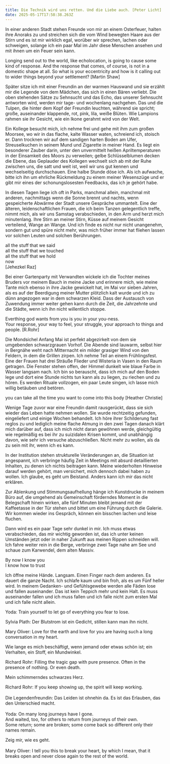 ```yaml
---
title: Die Technik wird uns retten. Und die Liebe auch. [Peter Licht]
date: 2025-05-17T17:58:38.263Z
---
```

In einer anderen Stadt stehen Freunde von mir an einem Osterfeuer, halten ihre Anoraks zu und streichen sich die vom Wind bewegten Haare aus der Stirn und es ist mir wirklich egal, worüber wir sprechen, lachen oder schweigen, solange ich ein paar Mal im Jahr diese Menschen ansehen und mit ihnen um ein Feuer sein kann.

Longing send out to the world, like echolocation, is going to cause some kind of response. And the response that comes, of course, is not in a domestic shape at all. So what is your eccentricity and how is it calling out to wider things beyond your settlement? \[Martin Shaw]

Später sitze ich mit einer Freundin an der warmen Hauswand und sie erzählt mir die Legende von dem Mädchen, das sich in einen Bären verliebt. Die oben stehenden Sätze zu Sehnsucht und das Echo, das unserer Sehnsucht antworten wird, werden mir tage- und wochenlang nachgehen. Das und die Tulpen, die hinter dem Kopf der Freundin leuchten, während sie spricht; große, auseinander klappende, rot, pink, lila, weiße Blüten. Wie Lampions rahmen sie ihr Gesicht, wie ein Ikone gerahmt wird von der Welt.

Ein Kollege besucht mich, ich nehme frei und gehe mit ihm zum großen Moorsee, wo wir in das flache, kalte Wasser waten, schreiend ich, stoisch er. Dann trocknen wir auf dem sandigen harten Boden am Ufer, Streuselkuchen in seinem Mund und Zigarette in meiner Hand. Es liegt ein besonderer Zauber darin, unter den unvermittelt heißen Apriltemperaturen in der Einsamkeit des Moors zu verweilen; gelbe Schlüsselblumen decken die Ebene, das Geplauder des Kollegen wechselt sich ab mit der Ruhe zwischen uns, die satt und weit ist, weil wir uns gut kennen und wechselseitig durchschauen. Eine halbe Stunde döse ich. Als ich aufwache, bitte ich ihn um ehrliche Rückmeldung zu einem meiner Wesenszüge und er gibt mir eines der schonungslosesten Feedbacks, das ich je gehört habe.

In diesen Tagen liege ich oft in Parks, manchmal allein, manchmal mit anderen, nachmittags wenn die Sonne brennt und nachts, wenn gespeicherte Abwärme der Stadt unsere Gespräche ummantelt. Eine der älteren, leidenschaftlichen Frauen, die ich beim Tanzen gelegentlich treffe, nimmt mich, als wir uns Samstag verabschieden, in den Arm und herzt mich minutenlang. Ihre Stirn an meiner Stirn, Küsse auf meinem Gesicht verteilend, Wange an Wange. Und ich finde es nicht nur nicht unangenehm, sondern gut und spüre nicht mehr, was mich früher immer hat fliehen lassen vor solchen Leuten und solchen Berührungen.

all the stuff that we said\
all the stuff that we touched\
all the stuff that we hold\
now \
\[Jehezkel Raz]

Bei einer Gartenparty mit Verwandten wickele ich die Tochter meines Bruders vor meinem Bauch in meine Jacke und erinnere mich, wie meine Tante mich ebenso in ihre Jacke gewickelt hat, im Mai vor sieben Jahren, als es auf der Beerdigung meiner Mutter plötzlich kalt wurde und ich zu dünn angezogen war in dem schwarzen Kleid. Dass der Austausch von Zuwendung immer weiter gehen kann durch die Zeit, die Jahrzehnte und die Städte, wenn ich ihn nicht willentlich stoppe.

Everthing god wants from you is you in your you-ness.\
Your response, your way to feel, your struggle, your approach to things and people. \[R.Rohr]

Die Mondsichel Anfang Mai ist perfekt abgezirkelt von dem sie umgebenden schwarzgrauen Vorhof. Die Abende sind lauwarm, selbst hier in Bergnähe weht nach Mitternacht ein milder grasiger Wind von den Feldern, in dem die Grillen zirpen. Ich nehme Teil an einem Frühlingsfest. Eine der Frauen hat drei Sträuße Flieder und Wisteria in Vasen in den Raum getragen. Die Fenster stehen offen, der Himmel dunkelt wie blaue Farbe in Wasser langsam nach. Ich bin so berauscht, dass ich mich auf den Boden lege und dort eine Stunde nichts tun kann als zu liegen, zu riechen und zu hören. Es werden Rituale vollzogen, ein paar Leute singen, ich lasse mich willig betäuben und betören.

you can take all the time you want to come into this body \[Heather Christie]

Wenige Tage zuvor war eine Freundin damit rausgerückt, dass sie sich wieder das Leben hatte nehmen wollen. Sie wurde rechtzeitig gefunden, eingeliefert und einige Wochen behandelt. Ich höre ihrer Schilderung fast reglos zu und lediglich meine flache Atmung in den zwei Tagen danach klärt mich darüber auf, dass ich mich nicht daran gewöhnen werde, gleichgültig wie regelmäßig es bei ihr zu suizidalen Krisen kommt, und unabhängig davon, wie sehr ich versuche abzuschließen. Nicht mehr zu wollen, als da zu sein mit ihr, wenn ich es kann.

In der Institution stehen strukturelle Veränderungen an, die Situation ist angespannt, ich verbringe häufig Zeit in Meetings mit absurd detaillierten Inhalten, zu denen ich nichts beitragen kann. Meine wiederholten Hinweise darauf werden gehört, man versichert, mich dennoch dabei haben zu wollen. Ich glaube, es geht um Beistand. Anders kann ich mir das nicht erklären.

Zur Ablenkung und Stimmungsaufhellung hänge ich Kunstdrucke in meinem Büro auf, die umgehend als Gemeinschaft förderndes Moment in die Belegschaft hinein wirken, alle fünf Minuten bleibt jemand mit der Kaffeetasse in der Tür stehen und bittet um eine Führung durch die Galerie. Wir kommen wieder ins Gespräch, können ein bisschen lachen und leise fluchen.

Dann wird es ein paar Tage sehr dunkel in mir. Ich muss etwas verabschieden, das mir wichtig geworden ist, das ich unter keinen Umständen jetzt oder in naher Zukunft aus meinen Rippen schneiden will. Ich fahre weiter rein in die Berge, verbringe zwei Tage nahe am See und schaue zum Karwendel, dem alten Massiv.

By now I know you\
I know how to trust

Ich öffne meine Hände. Langsam. Einen Finger nach dem anderen. Es dauert die ganze Nacht. Ich schlafe kaum und bin froh, als es um Fünf heller wird. In meinem Gedanken- und Gefühlsgewebe werden alle Fäden lose und fallen auseinander. Das ist kein Teppich mehr und kein Halt. Es muss auseinander fallen und ich muss fallen und ich falle nicht zum ersten Mal und ich falle nicht allein. 

Yoda: Train yourself to let go of everything you fear to lose.

Sylvia Plath: Der Blutstrom ist ein Gedicht, stillen kann man ihn nicht.

Mary Oliver: Love for the earth and love for you are having such a long conversation in my heart.

Wie lange es mich beschäftigt, wenn jemand oder etwas schön ist; ein Verhalten, ein Stoff, ein Mundwinkel.

Richard Rohr: Filling the tragic gap with pure presence. Often in the presence of nothing. Or even death.

Mein schimmerndes schwarzes Herz.

Richard Rohr: If you keep showing up, the spirit will keep working.\
\
Die Legendenfreundin: Das Leiden ist ohnehin da. Es ist das Erlauben, das den Unterschied macht.\
\
Yoda: On many long journeys have I gone.\
And waited, too, for others to return from journeys of their own.\
Some return; some are broken; some come back so different only their names remain.

Zeig mir, wie es geht.\
\
Mary Oliver: I tell you this to break your heart, by which I mean, that it breaks open and never close again to the rest of the world.